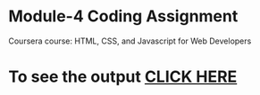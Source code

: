 

# Module-4 Coding Assignment

Coursera course: HTML, CSS, and Javascript for Web Developers

# To see the output [CLICK HERE]()




